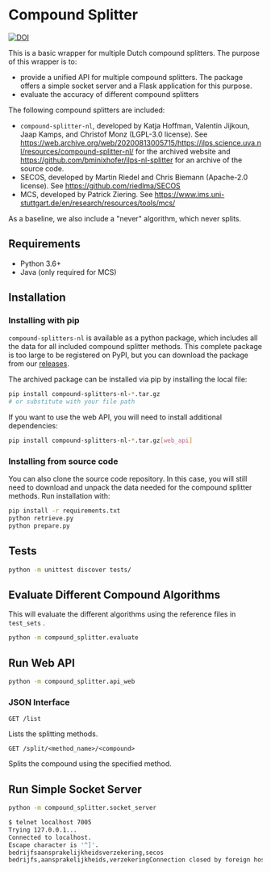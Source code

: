 # Compound Splitter

[![DOI](https://zenodo.org/badge/282840038.svg)](https://zenodo.org/badge/latestdoi/282840038)

This is a basic wrapper for multiple Dutch compound splitters. The purpose of this wrapper is to:

- provide a unified API for multiple compound splitters. The package offers a simple socket server and a Flask application for this purpose.
- evaluate the accuracy of different compound splitters

The following compound splitters are included:

- `compound-splitter-nl`, developed by Katja Hoffman, Valentin Jijkoun, Jaap Kamps, and Christof Monz (LGPL-3.0 license). See https://web.archive.org/web/20200813005715/https://ilps.science.uva.nl/resources/compound-splitter-nl/ for the archived website and https://github.com/bminixhofer/ilps-nl-splitter for an archive of the source code.
- SECOS, developed by Martin Riedel and Chris Biemann (Apache-2.0 license). See https://github.com/riedlma/SECOS 
- MCS, developed by Patrick Ziering. See https://www.ims.uni-stuttgart.de/en/research/resources/tools/mcs/

As a baseline, we also include a "never" algorithm, which never splits.

## Requirements

- Python 3.6+
- Java (only required for MCS)

## Installation

### Installing with pip

`compound-splitters-nl` is available as a python package, which includes all the data for all included compound splitter methods. This complete package is too large to be registered on PyPI, but you can download the package from our [releases](https://github.com/UUDigitalHumanitieslab/compound-splitter/releases/).

The archived package can be installed via pip by installing the local file:

```bash
pip install compound-splitters-nl-*.tar.gz
# or substitute with your file path
```

If you want to use the web API, you will need to install additional dependencies:

```bash
pip install compound-splitters-nl-*.tar.gz[web_api]
```

### Installing from source code

You can also clone the source code repository. In this case, you will still need to download and unpack the data needed for the compound splitter methods. Run installation with:

``` bash
pip install -r requirements.txt
python retrieve.py
python prepare.py
```

## Tests

``` bash
python -m unittest discover tests/
```

## Evaluate Different Compound Algorithms

This will evaluate the different algorithms using the reference files in `test_sets` .

``` bash
python -m compound_splitter.evaluate
```

## Run Web API

``` bash
python -m compound_splitter.api_web
```

### JSON Interface

 `GET /list`

Lists the splitting methods.

 `GET /split/<method_name>/<compound>`

Splits the compound using the specified method.

## Run Simple Socket Server

``` bash
python -m compound_splitter.socket_server
```

``` bash
$ telnet localhost 7005
Trying 127.0.0.1...
Connected to localhost.
Escape character is '^]'.
bedrijfsaansprakelijkheidsverzekering,secos
bedrijfs,aansprakelijkheids,verzekeringConnection closed by foreign host.
```

